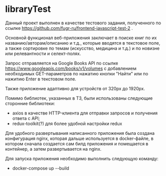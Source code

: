 # libraryTest

Данный проект выполнен в качестве тестового задания, полученного по ссылке https://github.com/fugr-ru/frontend-javascript-test-2 .

Основной функционал веб-приложения заключает в поиске книг по их названию/авторам/описанию и т.д., которые вводятся в текстовое поле, а также сортировке по темам (искусство, медицина и т.д.) и по новизне или релевантности и селект-полях.

Запрос отправляется на Google Books API по ссылке https://www.googleapis.com/books/v1/volumes с добавлением необходимых GET-параметров по нажатию кнопки "Найти" или по нажитию Enter в текстовом поле.

Также приложение адаптивно для устройств от 320px до 1920px.

Помимо библиотек, указанных в ТЗ, были использованы следующие сторонние библиотеки:
- axios в качестве HTTP-клиента для отправки запросов и получения ответа с API;
- redux-toolkit(?) для более удобной настройки redux

Для удобного развертывания написанного приложения была создана конфигурация nginx, которая дальше используется в docker-файле, в котором сначала создается сам билд приложения и помещается в контейнер, а затем развертывается на nginx.

Для запуска приложения необходимо выполнить следующую команду:

- docker-compose up --build
